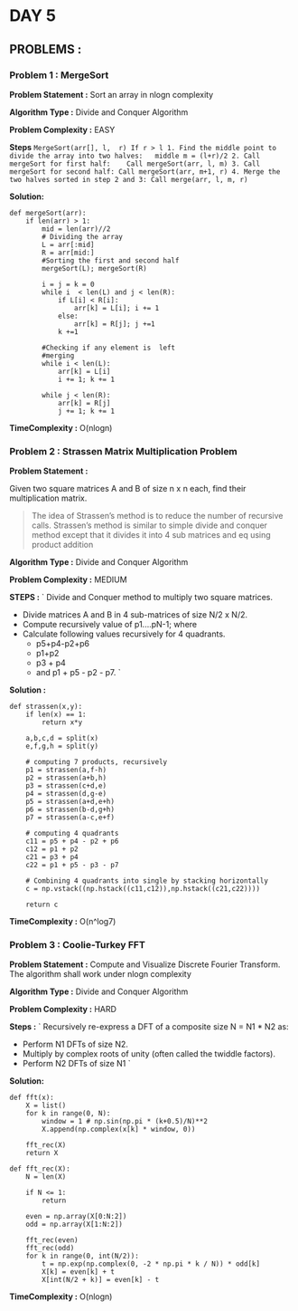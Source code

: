 # DAY 5 

## PROBLEMS : 

### Problem 1 : MergeSort

**Problem Statement :**
Sort an array in nlogn complexity

**Algorithm Type :** Divide and Conquer Algorithm

**Problem Complexity :** EASY

**Steps**
`
MergeSort(arr[], l,  r)
If r > l
     1. Find the middle point to divide the array into two halves:  
             middle m = (l+r)/2
     2. Call mergeSort for first half:   
             Call mergeSort(arr, l, m)
     3. Call mergeSort for second half:
             Call mergeSort(arr, m+1, r)
     4. Merge the two halves sorted in step 2 and 3:
             Call merge(arr, l, m, r)
`

**Solution:**

```python3
def mergeSort(arr):
    if len(arr) > 1:
        mid = len(arr)//2
        # Dividing the array
        L = arr[:mid]
        R = arr[mid:]
        #Sorting the first and second half
        mergeSort(L); mergeSort(R)

        i = j = k = 0
        while i  < len(L) and j < len(R):
            if L[i] < R[i]:
                arr[k] = L[i]; i += 1
            else:
                arr[k] = R[j]; j +=1
            k +=1

        #Checking if any element is  left
        #merging
        while i < len(L):
            arr[k] = L[i]
            i += 1; k += 1

        while j < len(R):
            arr[k] = R[j]
            j += 1; k += 1
```

**TimeComplexity :** O(nlogn)


### Problem 2 : Strassen Matrix Multiplication Problem

**Problem Statement :**

Given two square matrices A and B of size n x n each, find their multiplication matrix.
> The idea of Strassen’s method is to reduce the number of recursive calls. Strassen’s method is similar to simple divide and conquer method except that it divides it into 4 sub matrices and eq using product addition

**Algorithm Type :** Divide and Conquer Algorithm

**Problem Complexity :** MEDIUM

**STEPS :**
`
Divide and Conquer method to multiply two square matrices.
- Divide matrices A and B in 4 sub-matrices of size N/2 x N/2.
- Compute recursively value of p1....pN-1; where 
- Calculate following values recursively for 4 quadrants.
    - p5+p4-p2+p6 
    - p1+p2
    - p3 + p4 
    - and p1 + p5 - p2 - p7. 
`

**Solution :**
```python3
def strassen(x,y):
    if len(x) == 1:
        return x*y
    
    a,b,c,d = split(x)
    e,f,g,h = split(y)

    # computing 7 products, recursively
    p1 = strassen(a,f-h)
    p2 = strassen(a+b,h)
    p3 = strassen(c+d,e)
    p4 = strassen(d,g-e)
    p5 = strassen(a+d,e+h)  
    p6 = strassen(b-d,g+h)
    p7 = strassen(a-c,e+f)

    # computing 4 quadrants
    c11 = p5 + p4 - p2 + p6
    c12 = p1 + p2
    c21 = p3 + p4
    c22 = p1 + p5 - p3 - p7

    # Combining 4 quadrants into single by stacking horizontally
    c = np.vstack((np.hstack((c11,c12)),np.hstack((c21,c22))))

    return c
```
**TimeComplexity :** O(n^log7)


### Problem 3 : Coolie-Turkey FFT

**Problem Statement :**
Compute and Visualize Discrete Fourier Transform. The algorithm shall work under nlogn complexity

**Algorithm Type :** Divide and Conquer Algorithm

**Problem Complexity :** HARD

**Steps :**
`
Recursively re-express a DFT of a composite size N = N1 * N2 as:
- Perform N1 DFTs of size N2.
- Multiply by complex roots of unity (often called the twiddle factors).
- Perform N2 DFTs of size N1
`

**Solution:**

```python3
def fft(x):
    X = list()
    for k in range(0, N):
        window = 1 # np.sin(np.pi * (k+0.5)/N)**2
        X.append(np.complex(x[k] * window, 0))

    fft_rec(X)
    return X

def fft_rec(X):
    N = len(X)

    if N <= 1:
        return

    even = np.array(X[0:N:2])
    odd = np.array(X[1:N:2])

    fft_rec(even)
    fft_rec(odd)
    for k in range(0, int(N/2)):
        t = np.exp(np.complex(0, -2 * np.pi * k / N)) * odd[k]
        X[k] = even[k] + t
        X[int(N/2 + k)] = even[k] - t
```
**TimeComplexity :** O(nlogn)




